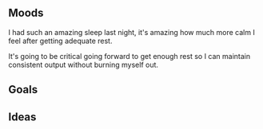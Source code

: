 ## Moods

I had such an amazing sleep last night, it's amazing how much more calm I feel after getting adequate rest.

It's going to be critical going forward to get enough rest so I can maintain consistent output without burning myself out. 

## Goals

## Ideas

